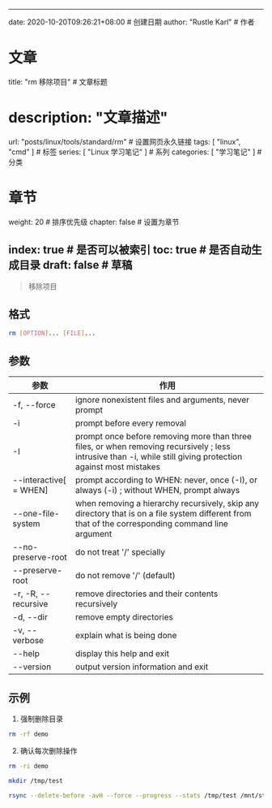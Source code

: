 ---
date: 2020-10-20T09:26:21+08:00  # 创建日期
author: "Rustle Karl"  # 作者

# 文章
title: "rm 移除项目"  # 文章标题
# description: "文章描述"
url:  "posts/linux/tools/standard/rm"  # 设置网页永久链接
tags: [ "linux", "cmd" ]  # 标签
series: [ "Linux 学习笔记" ]  # 系列
categories: [ "学习笔记" ]  # 分类

# 章节
weight: 20 # 排序优先级
chapter: false  # 设置为章节

index: true  # 是否可以被索引
toc: true  # 是否自动生成目录
draft: false  # 草稿
----

> 移除项目

## 格式

```bash
rm [OPTION]... [FILE]...
```

## 参数

| 参数 | 作用 |
| -------- | -------- |
| -f, --force | ignore nonexistent files and arguments, never prompt |
| -i | prompt before every removal |
| -I | prompt once before removing more than three files, or when removing recursively ; less intrusive than -i, while still giving protection against most mistakes |
| --interactive[ = WHEN] | prompt according to WHEN: never, once (-I), or always (-i) ; without WHEN, prompt always |
| --one-file-system | when removing a hierarchy recursively, skip any directory that is on a file system different from that of the corresponding command line argument |
| --no-preserve-root | do not treat '/' specially |
| --preserve-root | do not remove '/' (default) |
| -r, -R, --recursive | remove directories and their contents recursively |
| -d, --dir | remove empty directories |
| -v, --verbose | explain what is being done |
| --help | display this help and exit |
| --version | output version information and exit |

## 示例

1. 强制删除目录

```bash
rm -rf demo
```

2. 确认每次删除操作

```bash
rm -ri demo
```

```bash
mkdir /tmp/test

rsync --delete-before -avH --force --progress --stats /tmp/test /mnt/storage/vsftp/Dropin/*
```
